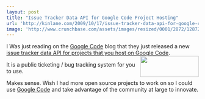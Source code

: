 ```yaml
---
layout: post
title: "Issue Tracker Data API for Google Code Project Hosting"
url: 'http://kinlane.com/2009/10/17/issue-tracker-data-api-for-google-code-project-hosting/'
image: 'http://www.crunchbase.com/assets/images/resized/0001/2872/12872v1-max-450x450.png'
---
```


I Was just reading on the [Google Code][1] blog that they just released a new [issue tracker data API for projects that you host on Google Code][2].<img title="Image representing Google Code as depicted in ..." src="http://www.crunchbase.com/assets/images/resized/0001/2872/12872v1-max-450x450.png" alt="" width="153" height="55" align="right" />

It is a public ticketing / bug tracking system for you to use.

Makes sense. Wish I had more open source projects to work on so I could use [Google Code][1] and take advantage of the community at large to innovate.

   [1]: http://code.google.com
   [2]: http://googlecode.blogspot.com/2009/10/issue-tracker-data-api-for-project.html

